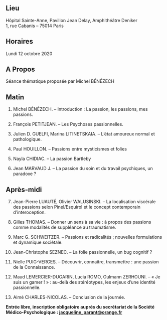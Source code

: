 ## Lieu
Hôpital Sainte-Anne, Pavillon Jean Delay, Amphithéâtre Deniker    
1, rue Cabanis – 75014 Paris

## Horaires
Lundi 12 octobre 2020

## A Propos
Séance thématique proposée par Michel BÉNÉZECH

## Matin

1. Michel BÉNÉZECH. – Introduction : La passion, les passions, mes passions.

2. François PETITJEAN. – Les Psychoses passionnelles.

3. Julien D. GUELFI, Marina LITINETSKAIA. – L’état amoureux normal et pathologique.

4. Paul HOUILLON. – Passions entre mysticismes et folies

5. Nayla CHIDIAC. – La passion Bartleby

6. Jean MARVAUD J. – La passion du soin et du travail psychiques, un paradoxe ?

## Après-midi

7. Jean-Pierre LUAUTÉ, Olivier WALUSINSKI. – La localisation viscérale des passions selon Pinel/Esquirol et le concept contemporain d’interoception.

8. Gilles THOMAS. – Donner un sens à sa vie : à propos des passions comme modalités de suppléance au traumatisme.

9. Marc G. SCHWEITZER. – Passions et radicalités ; nouvelles formulations et dynamique sociétale.

10. Jean-Christophe SEZNEC. – La folie passionnelle, un bug cognitif ?

11. Nielle PUIG-VERGES. – Découvrir, connaître, transmettre : une passion de la Connaissance.

12. Maud LEMERCIER-DUGARIN, Lucia ROMO, Oulmann ZERHOUNI. – « Je suis un gamer ! » : au-delà des stéréotypes, les enjeux d’une identité passionnelle.

13. Aimé CHARLES-NICOLAS. – Conclusion de la journée.

**Entrée libre, inscription obligatoire auprès du secrétariat de la Société Médico-Psychologique : jacqueline_parant@orange.fr**
